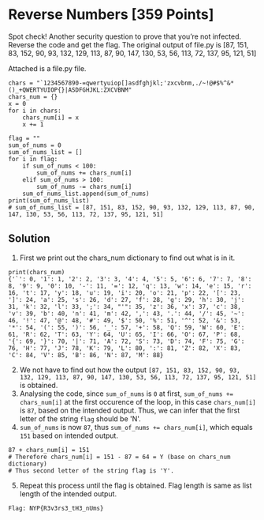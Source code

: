# Reverse Numbers [359 Points]

Spot check! Another security question to prove that you’re not infected. Reverse the code and get the flag. The original output of file.py is [87, 151, 83, 152, 90, 93, 132, 129, 113, 87, 90, 147, 130, 53, 56, 113, 72, 137, 95, 121, 51]

Attached is a file.py file.
```
chars = "`1234567890-=qwertyuiop[]asdfghjkl;'zxcvbnm,./~!@#$%^&*()_+QWERTYUIOP{}|ASDFGHJKL:ZXCVBNM"
chars_num = {}
x = 0
for i in chars:
    chars_num[i] = x
    x += 1

flag = ""
sum_of_nums = 0
sum_of_nums_list = []
for i in flag:
    if sum_of_nums < 100:
        sum_of_nums += chars_num[i]
    elif sum_of_nums > 100:
        sum_of_nums -= chars_num[i]
    sum_of_nums_list.append(sum_of_nums)
print(sum_of_nums_list)
# sum_of_nums_list = [87, 151, 83, 152, 90, 93, 132, 129, 113, 87, 90, 147, 130, 53, 56, 113, 72, 137, 95, 121, 51]
```

## Solution

1. First we print out the chars_num dictionary to find out what is in it.
```
print(chars_num)
{'`': 0, '1': 1, '2': 2, '3': 3, '4': 4, '5': 5, '6': 6, '7': 7, '8': 8, '9': 9, '0': 10, '-': 11, '=': 12, 'q': 13, 'w': 14, 'e': 15, 'r': 16, 't': 17, 'y': 18, 'u': 19, 'i': 20, 'o': 21, 'p': 22, '[': 23, ']': 24, 'a': 25, 's': 26, 'd': 27, 'f': 28, 'g': 29, 'h': 30, 'j': 31, 'k': 32, 'l': 33, ';': 34, "'": 35, 'z': 36, 'x': 37, 'c': 38, 'v': 39, 'b': 40, 'n': 41, 'm': 42, ',': 43, '.': 44, '/': 45, '~': 46, '!': 47, '@': 48, '#': 49, '$': 50, '%': 51, '^': 52, '&': 53, '*': 54, '(': 55, ')': 56, '_': 57, '+': 58, 'Q': 59, 'W': 60, 'E': 61, 'R': 62, 'T': 63, 'Y': 64, 'U': 65, 'I': 66, 'O': 67, 'P': 68, '{': 69, '}': 70, '|': 71, 'A': 72, 'S': 73, 'D': 74, 'F': 75, 'G': 76, 'H': 77, 'J': 78, 'K': 79, 'L': 80, ':': 81, 'Z': 82, 'X': 83, 'C': 84, 'V': 85, 'B': 86, 'N': 87, 'M': 88}
```
2. We not have to find out how the output ```[87, 151, 83, 152, 90, 93, 132, 129, 113, 87, 90, 147, 130, 53, 56, 113, 72, 137, 95, 121, 51]``` is obtained.
3. Analysing the code, since ```sum_of_nums``` is ```0``` at first, ```sum_of_nums += chars_num[i]``` at the first occurence of the loop, in this case ```chars_num[i]``` is ```87```, based on the intended output. Thus, we can infer that the first letter of the string ```flag``` should be 'N'.
4. ```sum_of_nums``` is now ```87```, thus ```sum_of_nums += chars_num[i]```, which equals ```151``` based on intended output.
```
87 + chars_num[i] = 151
# Therefore chars_num[i] = 151 - 87 = 64 = Y (base on chars_num dictionary)
# Thus second letter of the string flag is 'Y'.
```
5. Repeat this process until the flag is obtained. Flag length is same as list length of the intended output.
```
Flag: NYP{R3v3rs3_tH3_nUms}
```

